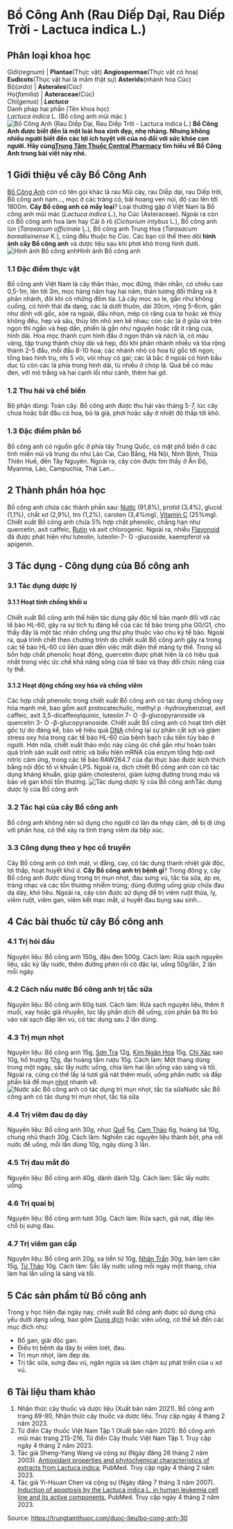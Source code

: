 # Bồ Công Anh (Rau Diếp Dại, Rau Diếp Trời - Lactuca indica L.)

Phân loại khoa học  
---  
Giới(_regnum_) |  **Plantae**(Thực vật) **Angiospermae**(Thực vật có hoa) **Eudicots**(Thực vật hai lá mầm thật sự) **Asterids**(nhánh hoa Cúc)  
Bộ(_ordo_) | **Asterales**(Cúc)  
Họ(_familia_) | **Asteraceae**(Cúc)  
Chi(_genus_) | **_Lactuca_**  
Danh pháp hai phần (Tên khoa học)  
_Lactuca indica_ L. (Bồ công anh mũi mác )  
![Bồ Công Anh \(Rau Diếp Dại, Rau Diếp Trời - Lactuca indica L.\)](https://trungtamthuoc.com/images/others/bo-cong-anh-5537.jpg)
**Bồ Công Anh được biết đến là một loài hoa xinh đẹp, nhẹ nhàng. Nhưng không nhiều người biết đến các lợi ích tuyệt vời của nó đối với sức khỏe con người. Hãy cùng[Trung Tâm Thuốc Central Pharmacy](https://trungtamthuoc.com/ "Trung Tâm Thuốc Central Pharmacy") tìm hiểu về Bồ Công Anh trong bài viết này nhé.**
##  1 Giới thiệu về cây Bồ Công Anh
[Bồ Công Anh](https://trungtamthuoc.com/duoc-lieu/bo-cong-anh-30 "Bồ Công Anh") còn có tên gọi khác là rau Mũi cày, rau Diếp dại, rau Diếp trời, Bồ công anh nam…, mọc ở các trảng cỏ, bãi hoang ven núi, độ cao lên tới 1800m.
**Cây Bồ công anh có mấy loại**? Loại thường gặp ở Việt Nam là Bồ công anh mũi mác (_Lactuca indica_ L.), họ Cúc (Asteraceae). Ngoài ra còn có Bồ công anh hoa lam hay Cải ô rô (_Cichorium intybus_ L.), Bồ công anh lùn (_Taraxacum officinale_ L.), Bồ công anh Trung Hoa (_Taraxacum borealisinense_ K.), cũng đều thuộc họ Cúc. Các bạn có thể theo dõi **hình ảnh cây Bồ công anh** và dược liệu sau khi phơi khô trong hình dưới.
![Hình ảnh Bồ công anh](https://trungtamthuoc.com/images/item/hinh-anh-bo-cong-anh.jpg)Hình ảnh Bồ công anh
### 1.1 Đặc điểm thực vật
Bồ công anh Việt Nam là cây thân thảo, mọc đứng, thân nhẵn, có chiều cao 0,5-1m, lên tới 3m, mọc hàng năm hay hai năm, thân tương đối thẳng và ít phân nhánh, đôi khi có những đốm tía. Lá cây mọc so le, gần như không cuống, có hình thái đa dạng, các lá dưới thuôn, dài 30cm, rộng 5-6cm, gần như dính với gốc, xòe ra ngoài, đầu nhọn, mép có răng cưa to hoặc xẻ thùy không đều, hẹp và sâu, thùy lớn nhỏ xen kẽ nhau; còn các lá ở giữa và trên ngọn thì ngắn và hẹp dần, phiến lá gần như nguyên hoặc rất ít răng cưa, hình dải.
Hoa mọc thành cụm hình đầu ở ngọn thân và nách lá, có màu vàng, tập trung thành chùy dài và hẹp, đôi khi phân nhánh nhiều và tỏa rộng thành 2-5 đầu, mỗi đầu 8-10 hoa; các nhánh nhỏ có hoa từ gốc tới ngọn; tổng bao hình trụ, nhị 5 vòi, vòi nhụy có gai; các lá bắc ở ngoài có hình bầu dục tù còn các lá phía trong hình dải, tù nhiều ở chóp lá. Quả bế có màu đen, với mỏ trắng và hai cạnh lồi như cánh, thêm hai gờ.
### 1.2 Thu hái và chế biến
Bộ phận dùng: Toàn cây.
Bồ công anh được thu hái vào tháng 5-7, lúc cây chưa hoặc bắt đầu có hoa, bỏ lá già, phơi hoặc sấy ở nhiệt độ thấp tới khô.
### 1.3 Đặc điểm phân bố
Bồ công anh có nguồn gốc ở phía tây Trung Quốc, có mặt phổ biến ở các tỉnh miền núi và trung du như Lào Cai, Cao Bằng, Hà Nội, Ninh Bình, Thừa Thiên Huế, đến Tây Nguyên. Ngoài ra, cây còn được tìm thấy ở Ấn Độ, Myanma, Lào, Campuchia, Thái Lan…
##  2 Thành phần hóa học
Bồ công anh chứa các thành phần sau: [Nước](https://trungtamthuoc.com/hoat-chat/nuoc "Nước") (91,8%), protid (3,4%), glucid (1,1%), chất xơ (2,9%), tro (1,2%), caroten (3,4%mg), [Vitamin C](https://trungtamthuoc.com/hoat-chat/vitamin-c "Vitamin C") (25%mg). Chiết xuất Bồ công anh chứa 5% hợp chất phenolic, chẳng hạn như quercetin, axit caffeic, [Rutin](https://trungtamthuoc.com/hoat-chat/rutin "Rutin") và axit chlorogenic. Ngoài ra, nhiều [Flavonoid](https://trungtamthuoc.com/hoat-chat/flavonoid "Flavonoid") đã được phát hiện như luteolin, luteolin-7- O -glucoside, kaempferol và apigenin.
##  3 Tác dụng - Công dụng của Bồ công anh
### 3.1 Tác dụng dược lý
#### 3.1.1 Hoạt tính chống khối u
Chiết xuất Bồ công anh thể hiện tác dụng gây độc tế bào mạnh đối với các tế bào HL-60, gây ra sự tích tụ đáng kể của các tế bào trong pha G0/G1, cho thấy đây là một tác nhân chống ung thư phụ thuộc vào chu kỳ tế bào. Ngoài ra, quá trình chết theo chương trình do chiết xuất Bồ công anh gây ra trong các tế bào HL-60 có liên quan đến việc mất điện thế màng ty thể. Trong số bốn hợp chất phenolic hoạt động, quercetin được phát hiện là có hiệu quả nhất trong việc ức chế khả năng sống của tế bào và thay đổi chức năng của ty thể.
#### 3.1.2 Hoạt động chống oxy hóa và chống viêm
Các hợp chất phenolic trong chiết xuất Bồ công anh có tác dụng chống oxy hóa mạnh mẽ, bao gồm axit protocatechulic, methyl p -hydroxybenzoat, axit caffeic, axit 3,5-dicaffeoylquinic, luteolin 7- O -β-glucopyranoside và quercetin 3- O -β-glucopyranoside. Chiết xuất Bồ công anh có hoạt tính diệt gốc tự do đáng kể, bảo vệ hiệu quả [DNA](https://trungtamthuoc.com/hoat-chat/dna "DNA") chống lại sự phân cắt sợi và giảm stress oxy hóa trong các tế bào HL-60 của bệnh bạch cầu tiền tủy bào ở người. Hơn nữa, chiết xuất thảo mộc này cũng ức chế gần như hoàn toàn quá trình sản xuất oxit nitric và biểu hiện mRNA của enzym tổng hợp oxit nitric cảm ứng, trong các tế bào RAW264.7 của đại thực bào được kích thích bằng nội độc tố vi khuẩn LPS.
Ngoài ra, dịch chiết Bồ công anh còn có tác dụng kháng khuẩn, giúp giảm cholesterol, giảm lượng đường trong máu và bảo vệ gan khỏi tổn thương.
![Tác dụng dược lý của Bồ công anh](https://trungtamthuoc.com/images/item/tac-dung-bo-cong-anh.jpg)Tác dụng dược lý của Bồ công anh
### 3.2 Tác hại của cây Bồ công anh
Bồ công anh không nên sử dụng cho người có làn da nhạy cảm, dễ bị dị ứng với phấn hoa, có thể xảy ra tình trạng viêm da tiếp xúc.
### 3.3 Công dụng theo y học cổ truyền
Cây Bồ công anh có tính mát, vị đắng, cay, có tác dụng thanh nhiệt giải độc, lợi thấp, hoạt huyết khứ ứ.
**Cây Bồ công anh trị bệnh gì**? Trong đông y, cây Bồ công anh được dùng trong trị mụn nhọt, đau sưng vú, tắc tia sữa, áp xe, tràng nhạc và các tổn thương nhiễm trùng; dùng đường uống giúp chữa đau dạ dày, khó tiêu. Ngoài ra, cây còn được sử dụng để trị viêm ruột thừa, lỵ, viêm ruột, viêm gan, viêm kết mạc mắt, ứ huyết đau bụng sau sinh…
##  4 Các bài thuốc từ cây Bồ công anh
### 4.1 Trị hói đầu
Nguyên liệu: Bồ công anh 150g, đậu đen 500g.
Cách làm: Rửa sạch nguyên liệu, sắc kỹ lấy nước, thêm đường phèn rồi cô đặc lại, uống 50g/lần, 2 lần mỗi ngày.
### 4.2 Cách nấu nước Bồ công anh trị tắc sữa
Nguyên liệu: Bồ công anh 60g tươi.
Cách làm: Rửa sạch nguyên liệu, thêm ít muối, xay hoặc giã nhuyễn, lọc lấy phần dịch để uống, còn phần bã thì bỏ vào vải sạch đắp lên vú, có tác dụng sau 2 lần dùng.
### 4.3 Trị mụn nhọt
Nguyên liệu: Bồ công anh 15g, [Sơn Tra](https://trungtamthuoc.com/duoc-lieu/son-tra-44 "Sơn Tra") 12g, [Kim Ngân Hoa](https://trungtamthuoc.com/duoc-lieu/kim-ngan-hoa-33 "Kim Ngân Hoa") 15g, [Chỉ Xác](https://trungtamthuoc.com/duoc-lieu/chi-xac-60 "Chỉ Xác") sao 10g, hổ trượng 12g, đại hoàng tẩm rượu 10g.
Cách làm: Một thang dùng trong một ngày, sắc lấy nước uống, chia làm hai lần uống vào sáng và tối.
Ngoài ra, cũng có thể lấy lá tươi giã nát thêm muối, uống phần nước và đắp phần bã để mụn [nhọt](https://trungtamthuoc.com/bai-viet/nhot "nhọt") nhanh vỡ.
![Nước sắc Bồ công anh có tác dụng trị mụn nhọt, tắc tia sữa](https://trungtamthuoc.com/images/item/nuoc-sac-bo-cong-anh.jpg)Nước sắc Bồ công anh có tác dụng trị mụn nhọt, tắc tia sữa
### 4.4 Trị viêm đau dạ dày
Nguyên liệu: Bồ công anh 30g, nhục [Quế](https://trungtamthuoc.com/duoc-lieu/que-51 "Quế") 5g, [Cam Thảo](https://trungtamthuoc.com/duoc-lieu/cam-thao-32 "Cam Thảo") 6g, hoàng bá 10g, chung nhũ thạch 30g.
Cách làm: Nghiền các nguyên liệu thành bột, pha với nước để uống, mỗi lần dùng 10g, ngày dùng 3 lần.
### 4.5 Trị đau mắt đỏ
Nguyên liệu: Bồ công anh 40g, dành dành 12g.
Cách làm: Sắc lấy nước uống.
### 4.6 Trị quai bị
Nguyên liệu: Bồ công anh tươi 30g.
Cách làm: Rửa sạch, giã nát, đắp lên chỗ bị sưng đau.
### 4.7 Trị viêm gan cấp
Nguyên liệu: Bồ công anh 20g, xa tiền tử 10g, [Nhân Trần](https://trungtamthuoc.com/duoc-lieu/nhan-tran-71 "Nhân Trần") 30g, bản lam căn 15g, [Tử Thảo](https://trungtamthuoc.com/duoc-lieu/tu-thao "Tử Thảo") 10g.
Cách làm: Sắc lấy nước uống mỗi ngày một thang, chia làm hai lần uống là sáng và tối.
##  5 Các sản phẩm từ Bồ công anh
Trong y học hiện đại ngày nay, chiết xuất Bồ công anh được sử dụng chủ yếu dưới dạng uống, bao gồm [Dung dịch](https://trungtamthuoc.com/bai-viet/dung-dich-thuoc-la-gi-cong-thuc-va-ky-thuat-bao-che-dung-dich-thuoc "Dung dịch") hoặc viên uống, có thể kể đến các mục đích như:
  * Bổ gan, giải độc gan.
  * Điều trị bệnh dạ dày bị viêm loét, đau.
  * Trị mụn nhọt, làm đẹp da.
  * Trị tắc sữa, sưng đau vú, ngăn ngừa và làm chậm sự phát triển của u xơ vú.


##  6 Tài liệu tham khảo
1. Nhận thức cây thuốc và dược liệu (Xuất bản năm 2021). Bồ công anh trang 89-90, Nhận thức cây thuốc và dược liệu. Truy cập ngày 4 tháng 2 năm 2023.
2. Từ điển Cây thuốc Việt Nam Tập 1 (Xuất bản năm 2021). Bồ công anh mũi mác trang 215-216, Từ điển Cây thuốc Việt Nam Tập 1. Truy cập ngày 4 tháng 2 năm 2023.
3. Tác giả Sheng-Yang Wang và cộng sự (Ngày đăng 26 tháng 2 năm 2003). [Antioxidant properties and phytochemical characteristics of extracts from Lactuca indica](https://pubmed.ncbi.nlm.nih.gov/12590506/), PubMed. Truy cập ngày 4 tháng 2 năm 2023. 
4. Tác giả Yi-Hsuan Chen và cộng sự (Ngày đăng 7 tháng 3 năm 2007). [Induction of apoptosis by the Lactuca indica L. in human leukemia cell line and its active components](https://pubmed.ncbi.nlm.nih.gov/17295517/), PubMed. Truy cập ngày 4 tháng 2 năm 2023. 


Source: https://trungtamthuoc.com/duoc-lieu/bo-cong-anh-30